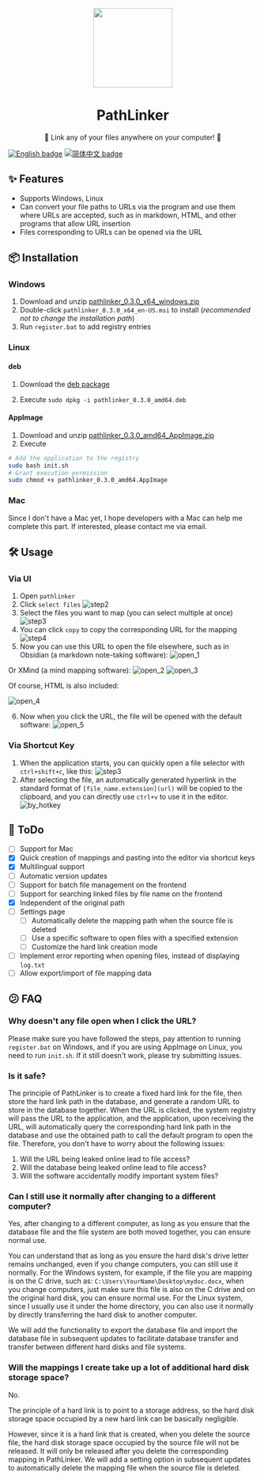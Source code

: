 <div align="center">
  <img width="160" src="./src-tauri/icons/icon.png" />
  <h1>PathLinker</h1>
  <p>🔗 Link any of your files anywhere on your computer! 🔗</p>
</div>

[![English badge](https://img.shields.io/badge/English-English-blue)](./README.md)
[![简体中文 badge](https://img.shields.io/badge/Simplified%20Chinese-简体中文-blue)](./README_CN.md)

## ✨ Features
- Supports Windows, Linux
- Can convert your file paths to URLs via the program and use them where URLs are accepted, such as in markdown, HTML, and other programs that allow URL insertion
- Files corresponding to URLs can be opened via the URL

## 📦 Installation
### Windows
1. Download and unzip [pathlinker_0.3.0_x64_windows.zip](https://github.com/JeseKi/PathLinker/releases/download/v0.3.0/pathlinker_0.3.0_x64_windows.zip)
2. Double-click `pathlinker_0.3.0_x64_en-US.msi` to install (*recommended not to change the installation path*)
3. Run `register.bat` to add registry entries

### Linux
#### deb
1. Download the [deb package](https://github.com/JeseKi/PathLinker/releases/download/v0.3.0/pathlinker_0.3.0_amd64.deb)

2. Execute `sudo dpkg -i pathlinker_0.3.0_amd64.deb`
#### AppImage
1. Download and unzip [pathlinker_0.3.0_amd64_AppImage.zip](https://github.com/JeseKi/PathLinker/releases/download/v0.3.0/pathlinker_0.3.0_amd64_AppImage.zip)
2. Execute
```bash
# Add the application to the registry
sudo bash init.sh
# Grant execution permission
sudo chmod +x pathlinker_0.3.0_amd64.AppImage
```

### Mac
Since I don't have a Mac yet, I hope developers with a Mac can help me complete this part. If interested, please contact me via email.

## 🛠️ Usage
### Via UI
1. Open `pathlinker`
2. Click `select files`
![step2](README/step_2.png)
3. Select the files you want to map (you can select multiple at once)
![step3](README/step3.png)
4. You can click `copy` to copy the corresponding URL for the mapping
![step4](README/step_4.png)
5. Now you can use this URL to open the file elsewhere, such as in Obsidian (a markdown note-taking software):
![open_1](README/open_1.png)

Or XMind (a mind mapping software):
![open_2](README/open_2.png)
![open_3](README/open_3.png)

Of course, HTML is also included:

![open_4](README/open_4.png)

6. Now when you click the URL, the file will be opened with the default software:
![open_5](README/open_5.png)

### Via Shortcut Key
1. When the application starts, you can quickly open a file selector with `ctrl+shift+c`, like this:
![step3](README/step3.png)
2. After selecting the file, an automatically generated hyperlink in the standard format of `[file_name.extension](url)` will be copied to the clipboard, and you can directly use `ctrl+v` to use it in the editor.
![by_hotkey](README/by_hotkey.png)

## 📝 ToDo
- [ ] Support for Mac
- [x] Quick creation of mappings and pasting into the editor via shortcut keys
- [x] Multilingual support
- [ ] Automatic version updates
- [ ] Support for batch file management on the frontend
- [ ] Support for searching linked files by file name on the frontend
- [x] Independent of the original path
- [ ] Settings page
  - [ ] Automatically delete the mapping path when the source file is deleted
  - [ ] Use a specific software to open files with a specified extension
  - [ ] Customize the hard link creation mode
- [ ] Implement error reporting when opening files, instead of displaying `log.txt`
- [ ] Allow export/import of file mapping data

## 😕 FAQ

### Why doesn't any file open when I click the URL?
Please make sure you have followed the steps, pay attention to running `register.bat` on Windows, and if you are using AppImage on Linux, you need to run `init.sh`. If it still doesn't work, please try submitting issues.

### Is it safe?
The principle of PathLinker is to create a fixed hard link for the file, then store the hard link path in the database, and generate a random URL to store in the database together. When the URL is clicked, the system registry will pass the URL to the application, and the application, upon receiving the URL, will automatically query the corresponding hard link path in the database and use the obtained path to call the default program to open the file.
Therefore, you don't have to worry about the following issues:
1. Will the URL being leaked online lead to file access?
2. Will the database being leaked online lead to file access?
3. Will the software accidentally modify important system files?

### Can I still use it normally after changing to a different computer?
Yes, after changing to a different computer, as long as you ensure that the database file and the file system are both moved together, you can ensure normal use.

You can understand that as long as you ensure the hard disk's drive letter remains unchanged, even if you change computers, you can still use it normally.
For the Windows system, for example, if the file you are mapping is on the C drive, such as: `C:\Users\YourName\Desktop\mydoc.docx`, when you change computers, just make sure this file is also on the C drive and on the original hard disk, you can ensure normal use.
For the Linux system, since I usually use it under the home directory, you can also use it normally by directly transferring the hard disk to another computer.

We will add the functionality to export the database file and import the database file in subsequent updates to facilitate database transfer and transfer between different hard disks and file systems.

### Will the mappings I create take up a lot of additional hard disk storage space?
No.

The principle of a hard link is to point to a storage address, so the hard disk storage space occupied by a new hard link can be basically negligible.

However, since it is a hard link that is created, when you delete the source file, the hard disk storage space occupied by the source file will not be released. It will only be released after you delete the corresponding mapping in PathLinker. We will add a setting option in subsequent updates to automatically delete the mapping file when the source file is deleted.